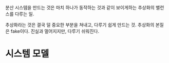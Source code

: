 분산 시스템을 만드는 것은 마치 하나가 동작하는 것과 같이 보이게하는 추상화의 밸런스를 다루는 일.

추상화라는 것은 결국 덜 중요한 부분을 쳐내고, 다루기 쉽게 만드는 것. 추상화의 본질은 fake이다. 진실과 멀어지지만, 다루기 쉬워진다.

시스템 모델
=


